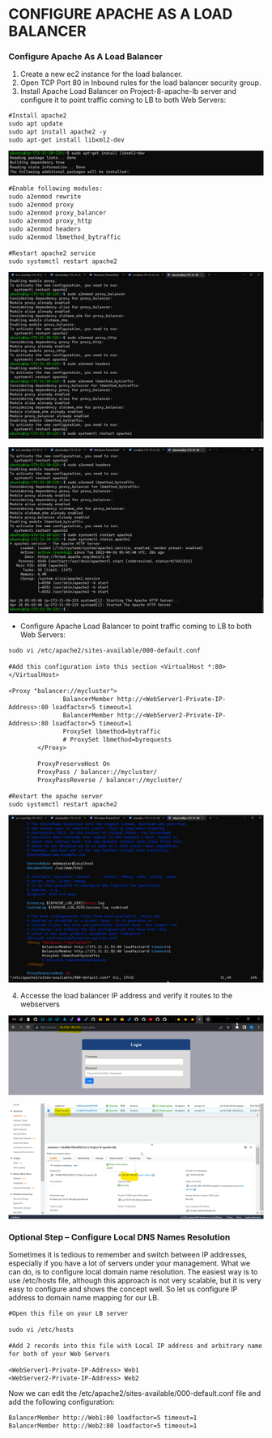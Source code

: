 # CONFIGURE APACHE AS A LOAD BALANCER

### Configure Apache As A Load Balancer
1. Create a new ec2 instance for the load balancer.
2. Open TCP Port 80 in Inbound rules for the load balancer security group.
3. Install Apache Load Balancer on Project-8-apache-lb server and configure it to point traffic coming to LB to both Web Servers:
```
#Install apache2
sudo apt update
sudo apt install apache2 -y
sudo apt-get install libxml2-dev
```
![](./images/p8/ScreenShot_4_26_2022_6_42_00_AM.png)

```
#Enable following modules:
sudo a2enmod rewrite
sudo a2enmod proxy
sudo a2enmod proxy_balancer
sudo a2enmod proxy_http
sudo a2enmod headers
sudo a2enmod lbmethod_bytraffic

#Restart apache2 service
sudo systemctl restart apache2
```

![](./images/p8/ScreenShot_4_26_2022_6_45_31_AM.png)

![](./images/p8/ScreenShot_4_26_2022_6_46_03_AM.png)

* Configure Apache Load Balancer to point traffic coming to LB to both Web Servers:
```
sudo vi /etc/apache2/sites-available/000-default.conf

#Add this configuration into this section <VirtualHost *:80>  </VirtualHost>

<Proxy "balancer://mycluster">
               BalancerMember http://<WebServer1-Private-IP-Address>:80 loadfactor=5 timeout=1
               BalancerMember http://<WebServer2-Private-IP-Address>:80 loadfactor=5 timeout=1
               ProxySet lbmethod=bytraffic
               # ProxySet lbmethod=byrequests
        </Proxy>

        ProxyPreserveHost On
        ProxyPass / balancer://mycluster/
        ProxyPassReverse / balancer://mycluster/

#Restart the apache server
sudo systemctl restart apache2
```
![](./images/p8/ScreenShot_4_26_2022_6_54_22_AM.png)

4. Accesse the load balancer IP address and verify it routes to the webservers

![](./images/p8/ScreenShot_4_26_2022_7_00_18_AM.png)

![](./images/p8/ScreenShot_4_26_2022_7_00_50_AM.png)

### Optional Step – Configure Local DNS Names Resolution
Sometimes it is tedious to remember and switch between IP addresses, especially if you have a lot of servers under your management.
What we can do, is to configure local domain name resolution. The easiest way is to use /etc/hosts file, although this approach is not very scalable, but it is very easy to configure and shows the concept well. So let us configure IP address to domain name mapping for our LB.
```
#Open this file on your LB server

sudo vi /etc/hosts

#Add 2 records into this file with Local IP address and arbitrary name for both of your Web Servers

<WebServer1-Private-IP-Address> Web1
<WebServer2-Private-IP-Address> Web2
```

Now we can edit the /etc/apache2/sites-available/000-default.conf file and add the following configuration:

```
BalancerMember http://Web1:80 loadfactor=5 timeout=1
BalancerMember http://Web2:80 loadfactor=5 timeout=1
```
